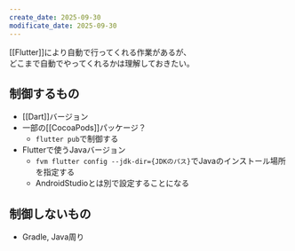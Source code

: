 ```yaml
---
create_date: 2025-09-30
modificate_date: 2025-09-30
---
```

[[Flutter]]により自動で行ってくれる作業があるが、  
どこまで自動でやってくれるかは理解しておきたい。

## 制御するもの
* [[Dart]]バージョン
* 一部の[[CocoaPods]]パッケージ？
	- `flutter pub`で制御する
* Flutterで使うJavaバージョン
	- `fvm flutter config --jdk-dir={JDKのパス}`でJavaのインストール場所を指定する
	- AndroidStudioとは別で設定することになる

## 制御しないもの
* Gradle, Java周り